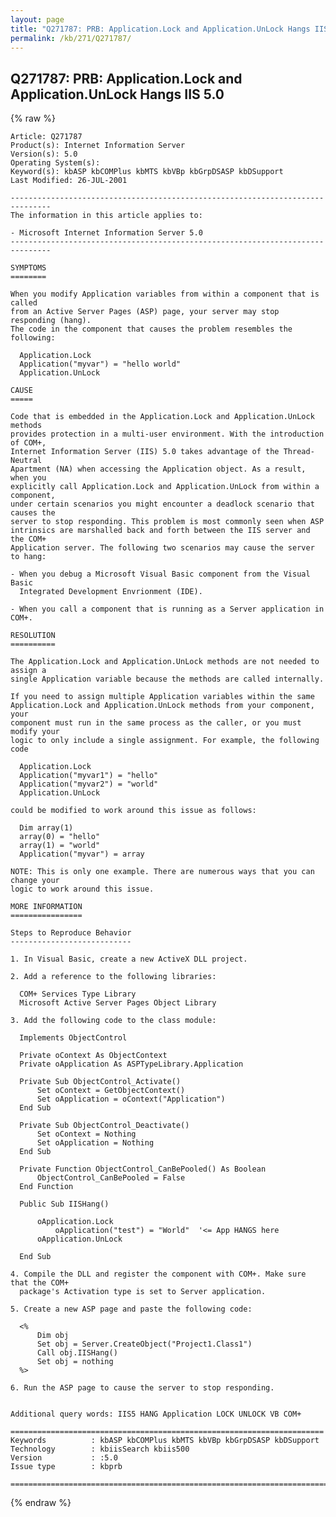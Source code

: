 ```yaml
---
layout: page
title: "Q271787: PRB: Application.Lock and Application.UnLock Hangs IIS 5.0"
permalink: /kb/271/Q271787/
---
```


## Q271787: PRB: Application.Lock and Application.UnLock Hangs IIS 5.0

{% raw %}

	Article: Q271787
	Product(s): Internet Information Server
	Version(s): 5.0
	Operating System(s): 
	Keyword(s): kbASP kbCOMPlus kbMTS kbVBp kbGrpDSASP kbDSupport
	Last Modified: 26-JUL-2001
	
	-------------------------------------------------------------------------------
	The information in this article applies to:
	
	- Microsoft Internet Information Server 5.0 
	-------------------------------------------------------------------------------
	
	SYMPTOMS
	========
	
	When you modify Application variables from within a component that is called
	from an Active Server Pages (ASP) page, your server may stop responding (hang).
	The code in the component that causes the problem resembles the following:
	
	  Application.Lock
	  Application("myvar") = "hello world"
	  Application.UnLock
	
	CAUSE
	=====
	
	Code that is embedded in the Application.Lock and Application.UnLock methods
	provides protection in a multi-user environment. With the introduction of COM+,
	Internet Information Server (IIS) 5.0 takes advantage of the Thread-Neutral
	Apartment (NA) when accessing the Application object. As a result, when you
	explicitly call Application.Lock and Application.UnLock from within a component,
	under certain scenarios you might encounter a deadlock scenario that causes the
	server to stop responding. This problem is most commonly seen when ASP
	intrinsics are marshalled back and forth between the IIS server and the COM+
	Application server. The following two scenarios may cause the server to hang:
	
	- When you debug a Microsoft Visual Basic component from the Visual Basic
	  Integrated Development Envrionment (IDE).
	
	- When you call a component that is running as a Server application in COM+.
	
	RESOLUTION
	==========
	
	The Application.Lock and Application.UnLock methods are not needed to assign a
	single Application variable because the methods are called internally.
	
	If you need to assign multiple Application variables within the same
	Application.Lock and Application.UnLock methods from your component, your
	component must run in the same process as the caller, or you must modify your
	logic to only include a single assignment. For example, the following code
	
	  Application.Lock
	  Application("myvar1") = "hello"
	  Application("myvar2") = "world"
	  Application.UnLock
	
	could be modified to work around this issue as follows:
	
	  Dim array(1)
	  array(0) = "hello"
	  array(1) = "world"
	  Application("myvar") = array
	
	NOTE: This is only one example. There are numerous ways that you can change your
	logic to work around this issue.
	
	MORE INFORMATION
	================
	
	Steps to Reproduce Behavior
	---------------------------
	
	1. In Visual Basic, create a new ActiveX DLL project.
	
	2. Add a reference to the following libraries:
	
	  COM+ Services Type Library
	  Microsoft Active Server Pages Object Library
	
	3. Add the following code to the class module:
	
	  Implements ObjectControl
	
	  Private oContext As ObjectContext
	  Private oApplication As ASPTypeLibrary.Application
	
	  Private Sub ObjectControl_Activate()
	      Set oContext = GetObjectContext()
	      Set oApplication = oContext("Application")
	  End Sub
	
	  Private Sub ObjectControl_Deactivate()
	      Set oContext = Nothing
	      Set oApplication = Nothing
	  End Sub
	
	  Private Function ObjectControl_CanBePooled() As Boolean
	      ObjectControl_CanBePooled = False
	  End Function
	
	  Public Sub IISHang()
	
	      oApplication.Lock
	          oApplication("test") = "World"  '<= App HANGS here
	      oApplication.UnLock
	
	  End Sub
	
	4. Compile the DLL and register the component with COM+. Make sure that the COM+
	  package's Activation type is set to Server application.
	
	5. Create a new ASP page and paste the following code:
	
	  <%
	      Dim obj
	      Set obj = Server.CreateObject("Project1.Class1")
	      Call obj.IISHang()
	      Set obj = nothing
	  %>
	
	6. Run the ASP page to cause the server to stop responding.
	
	
	Additional query words: IIS5 HANG Application LOCK UNLOCK VB COM+
	
	======================================================================
	Keywords          : kbASP kbCOMPlus kbMTS kbVBp kbGrpDSASP kbDSupport 
	Technology        : kbiisSearch kbiis500
	Version           : :5.0
	Issue type        : kbprb
	
	=============================================================================
	

{% endraw %}
